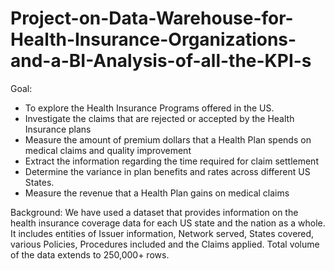 # Project-on-Data-Warehouse-for-Health-Insurance-Organizations-and-a-BI-Analysis-of-all-the-KPI-s
Goal: 
-	To explore the Health Insurance Programs offered in the US. 
-	Investigate the claims that are rejected or accepted by the Health Insurance plans
-	Measure the amount of premium dollars that a Health Plan spends on medical claims and quality improvement
-	Extract the information regarding the time required for claim settlement
-	Determine the variance in plan benefits and rates across different US States. 
-	Measure the revenue that a Health Plan gains on medical claims






Background:
We have used a dataset that provides information on the health insurance coverage data for each US 
state and the nation as a whole. 
It includes entities of Issuer information, Network served, States covered, various Policies, Procedures included and the Claims applied. 
Total volume of the data extends to 250,000+ rows.

